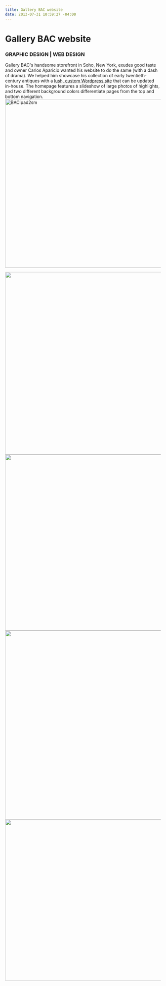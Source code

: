 ```yaml
---
title: Gallery BAC website
date: 2013-07-31 10:59:27 -04:00
---
```


<h1>Gallery BAC website</h1>
<h3>GRAPHIC DESIGN | WEB DESIGN</h3>
Gallery BAC's handsome storefront in Soho, New York, exudes good taste and owner Carlos Aparicio wanted his website to do the same (with a dash of drama). We helped him showcase his collection of early twentieth-century antiques with a <a href="http://www.gallerybac.com">lush, custom Wordpress site</a> that can be updated in-house. The homepage features a slideshow of large photos of highlights, and two different background colors differentiate pages from the top and bottom navigation.


<img class="alignleft size-full wp-image-1199" alt="BACipad2sm" src="{{ site.baseurl }}/assets/BACipad2sm.jpg" width="720" height="545" />


<img class="alignleft size-large wp-image-1175" alt="" src="{{ site.baseurl }}/assets/BAChomepage4-740x590.jpg" width="740" height="590" /><img class="alignleft size-large wp-image-1165" alt="" src="{{ site.baseurl }}/assets/BACrecents-740x570.jpg" width="740" height="570" /><img class="alignleft size-large wp-image-1176" alt="" src="{{ site.baseurl }}/assets/BACart-740x610.jpg" width="740" height="610" /><img class="alignleft size-large wp-image-1174" alt="" src="{{ site.baseurl }}/assets/BACsconce-740x522.jpg" width="740" height="522" />
